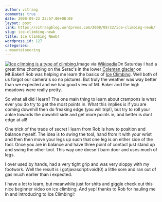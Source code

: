 ```yaml
---
author: vitraag
comments: true
date: 2008-09-22 22:57:00+00:00
layout: post
link: https://vitraagblog.wordpress.com/2008/09/22/ice-climbing-newb/
slug: ice-climbing-newb
title: Ice Climbing Newb!
wordpress_id: 127
categories:
- mountaineering
---
```


[![Ice climbing is a type of climbing.](http://upload.wikimedia.org/wikipedia/commons/thumb/d/de/Eisklettern_kl_engstligenfall.jpg/202px-Eisklettern_kl_engstligenfall.jpg)](http://commons.wikipedia.org/wiki/Image:Eisklettern_kl_engstligenfall.jpg)Image via [Wikipedia](http://commons.wikipedia.org/wiki/Image:Eisklettern_kl_engstligenfall.jpg)On Saturday I had a great time chomping on the Serac's in the lower [Coleman glacier](http://maps.google.com/maps?ll=48.7809533,-121.8476463&spn=1.0,1.0&q=48.7809533,-121.8476463&t=h) on Mt.Baker! Rob was helping me learn the basics of [Ice Climbing](http://en.wikipedia.org/wiki/Ice_climbing). Well both of us forgot our camera's so no pictures. But truly the weather was way better than we expected and we had good view of Mt. Baker and the high meadows were really pretty.  
  
So what all did I learn? The one main thing to learn about crampons is what ever you do try to get the most points in. What this implies is if you are coming downhill then do freaking edge (you will trip!), but try to roll your ankle towards the downhill side and get more points in, and better is dont edge at all!  
  
One trick of the trade of secret I learn from Rob is how to position and balance myself. The idea is to swing the tool, hand from it with your wrist and then then move your legs up such that one leg is on either side of the tool. Once you are in balance and have three point of contact just stand up and swing the other tool. This way one doesn't barn door and uses much of legs.  
  
I over used by hands, had a very tight grip and was very sloppy with my footwork. Well the result is i gotjavascript:void(0) a little sore and ran out of gas much earlier than i expected.   
  
I have a lot to learn, but meanwhile just for shits and giggle check out this nice beginner video on ice climbing. And yep! thanks to Rob for hauling me in and introducing to Ice Climbing!:  

